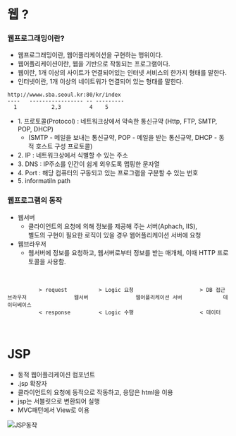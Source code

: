 # 웹 ?
### 웹프로그래밍이란?
+ 웹프로그래밍이란, 웹어플리케이션을 구현하는 행위이다.
+ 웹어플리케이션이란, 웹을 기반으로 작동되는 프로그램이다.
+ 웹이란, 1개 이상의 사이트가 연결되어있는 인터넷 서비스의 한가지 형태를 말한다.
+ 인터넷이란, 1개 이상의 네이트워가 연결되어 있는 형태를 말한다.

``` 
http://wwww.sba.seoul.kr:80/kr/index
----   ----------------- -- ---------
  1           2,3         4    5
```
+ 1\. 프로토콜(Protocol) : 네트워크상에서 약속한 통신규약 (Http, FTP, SMTP, POP, DHCP)
  + (SMTP - 메일을 보내는 통신규약, POP - 메일을 받는 통신규약, DHCP - 동적 호스트 구성 프로토콜)
+ 2\. IP : 네트워크상에서 식별할 수 있는 주소
+ 3\. DNS : IP주소를 인간이 쉽게 외우도록 맵핑한 문자열
+ 4\. Port : 해당 컴퓨터의 구동되고 있는 프로그램을 구분할 수 있는 번호
+ 5\. informatiln path

### 웹프로그램의 동작
+ 웹서버
  + 클라이언트의 요청에 의해 정보를 제공해 주는 서버(Aphach, IIS),  
  별도의 구현이 필요한 로직이 있을 경우 웹어플리케이션 서버에 요청
+ 웹브라우저
  + 웹서버에 정보를 요청하고, 웹서버로부터 정보를 받는 매개체, 이때 HTTP 프로토콜을 사용함.

<br>

```
          > request          > Logic 요청                     > DB 접근
브라우저               웹서버               웹어플리케이션 서버             데이터베이스
          < response         < Logic 수행                     < 데이터
```
<br>

# JSP
+ 동적 웹어플리케이션 컴포넌트
+ .jsp 확장자
+ 클라이언트의 요청에 동적으로 작동하고, 응답은 html을 이용
+ jsp는 서블릿으로 변환되어 실행
+ MVC패턴에서 View로 이용

![JSP동작](https://user-images.githubusercontent.com/59919620/75901661-38355480-5e82-11ea-954e-5f760b37cd0d.JPG)
